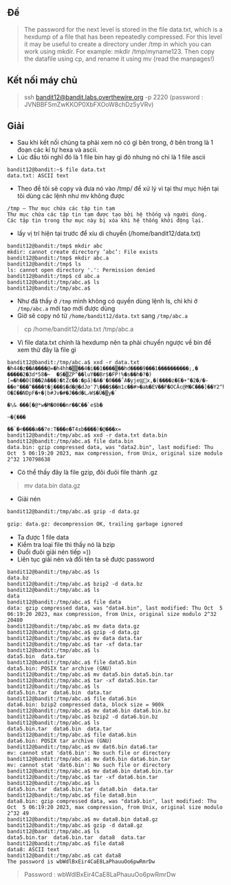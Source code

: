 ## Đề 
> The password for the next level is stored in the file data.txt, which is a hexdump of a file that has been repeatedly compressed. For this level it may be useful to create a directory under /tmp in which you can work using mkdir. For example: mkdir /tmp/myname123. Then copy the datafile using cp, and rename it using mv (read the manpages!)
## Kết nối máy chủ 
> ssh bandit12@bandit.labs.overthewire.org -p 2220 (password : JVNBBFSmZwKKOP0XbFXOoW8chDz5yVRv)
## Giải 
- Sau khi kết nối chúng ta phải xem nó có gì bên trong, ở bên trong là 1 đoạn các kí tự hexa và ascii.
- Lúc đầu tôi nghĩ đó là 1 file bin hay gì đó nhưng nó chỉ là 1 file ascii 
```text
bandit12@bandit:~$ file data.txt
data.txt: ASCII text
```
- Theo đề tôi sẽ copy và đưa nó vào /tmp/ để xử lý vì tại thư mục hiện tại tôi dùng các lệnh như mv không được
```text
/tmp – Thư mục chứa các tập tin tạm
Thư mục chứa các tập tin tạm được tạo bởi hệ thống và người dùng.
Các tập tin trong thư mục này bị xóa khi hệ thống khởi động lại.
```
- lấy vị trí hiện tại trước để xíu di chuyển (/home/bandit12/data.txt)
```text
bandit12@bandit:/tmp$ mkdir abc
mkdir: cannot create directory ‘abc’: File exists
bandit12@bandit:/tmp$ mkdir abc.a
bandit12@bandit:/tmp$ ls
ls: cannot open directory '.': Permission denied
bandit12@bandit:/tmp$ cd abc.a
bandit12@bandit:/tmp/abc.a$ ls
bandit12@bandit:/tmp/abc.a$ 
```
- Như đã thấy ở `/tmp` mình không có quyền dùng lệnh ls, chỉ khi ở `/tmp/abc.a` mới tạo mới được dùng 
- Giờ sẽ copy nó từ `/home/bandit12/data.txt` sang `/tmp/abc.a`
> cp /home/bandit12/data.txt /tmp/abc.a
- Vì file data.txt chính là hexdump nên ta phải chuyển ngược về bin để xem thử đây là file gì 
```text
bandit12@bandit:/tmp/abc.a$ xxd -r data.txt
�h44�z��A����@=�h4hh�▒▒��4�i��1����▒��hd����9���1����������;,�
�����2�3d*58�~  �S�▒ZP^��luY��Br$�FP!%�s��h�?�)[=�h��O(B��2A���)�tZc��:�pã)�A�ˈ�0���΅A�yjeϢx,�(����z�E�+"�2�/�-��e"���^����t�j���$�d�@�dJơ'7\���$��m1c��#>�aԽ�EV��F�OCӐc@M�C���]��Y2^h8���D=��~      O�I��NDpF�+�|b#Jv�#�J��d�LފW$�Û�▒y�`
                                                                    �\& ���[�@*w�M�0θ��nr��C��`e$b�
                                                                                                   ~�{���
                                                                                                         ��`�<����a��?e:T���e�T4±b����)�@���x=
bandit12@bandit:/tmp/abc.a$ xxd -r data.txt data.bin                                                                                                                                          
bandit12@bandit:/tmp/abc.a$ file data.bin
data.bin: gzip compressed data, was "data2.bin", last modified: Thu Oct  5 06:19:20 2023, max compression, from Unix, original size modulo 2^32 170798638
```
- Có thể thấy đây là file gzip, đôi đuôi file thành .gz
>  mv data.bin data.gz
- Giải nén 
```txt
bandit12@bandit:/tmp/abc.a$ gzip -d data.gz

gzip: data.gz: decompression OK, trailing garbage ignored
```
- Ta được 1 file data
- Kiểm tra loại file thì thấy nó là bzip 
- Đuổi đuôi giải nén tiếp =))
- Liên tục giải nén và đổi tên ta sẽ được password
```text
bandit12@bandit:/tmp/abc.a$ ls
data.bz
bandit12@bandit:/tmp/abc.a$ bzip2 -d data.bz
bandit12@bandit:/tmp/abc.a$ ls
data
bandit12@bandit:/tmp/abc.a$ file data
data: gzip compressed data, was "data4.bin", last modified: Thu Oct  5 06:19:20 2023, max compression, from Unix, original size modulo 2^32 20480
bandit12@bandit:/tmp/abc.a$ mv data data.gz
bandit12@bandit:/tmp/abc.a$ gzip -d data.gz
bandit12@bandit:/tmp/abc.a$ mv data data.tar
bandit12@bandit:/tmp/abc.a$ tar -xf data.tar
bandit12@bandit:/tmp/abc.a$ ls
data5.bin  data.tar
bandit12@bandit:/tmp/abc.a$ file data5.bin
data5.bin: POSIX tar archive (GNU)
bandit12@bandit:/tmp/abc.a$ mv data5.bin data5.bin.tar
bandit12@bandit:/tmp/abc.a$ tar -xf data5.bin.tar
bandit12@bandit:/tmp/abc.a$ ls
data5.bin.tar  data6.bin  data.tar
bandit12@bandit:/tmp/abc.a$ file data6.bin
data6.bin: bzip2 compressed data, block size = 900k
bandit12@bandit:/tmp/abc.a$ mv data6.bin data6.bin.bz
bandit12@bandit:/tmp/abc.a$ bzip2 -d data6.bin.bz
bandit12@bandit:/tmp/abc.a$ ls
data5.bin.tar  data6.bin  data.tar
bandit12@bandit:/tmp/abc.a$ file data6.bin
data6.bin: POSIX tar archive (GNU)
bandit12@bandit:/tmp/abc.a$ mv dat6.bin data6.tar
mv: cannot stat 'dat6.bin': No such file or directory
bandit12@bandit:/tmp/abc.a$ mv dat6.bin data6.bin.tar
mv: cannot stat 'dat6.bin': No such file or directory
bandit12@bandit:/tmp/abc.a$ mv data6.bin data6.bin.tar
bandit12@bandit:/tmp/abc.a$ tar -xf data6.bin.tar
bandit12@bandit:/tmp/abc.a$ ls
data5.bin.tar  data6.bin.tar  data8.bin  data.tar
bandit12@bandit:/tmp/abc.a$ file data8.bin
data8.bin: gzip compressed data, was "data9.bin", last modified: Thu Oct  5 06:19:20 2023, max compression, from Unix, original size modulo 2^32 49
bandit12@bandit:/tmp/abc.a$ mv data8.bin data8.gz
bandit12@bandit:/tmp/abc.a$ gzip -d data8.gz
bandit12@bandit:/tmp/abc.a$ ls
data5.bin.tar  data6.bin.tar  data8  data.tar
bandit12@bandit:/tmp/abc.a$ file data8
data8: ASCII text
bandit12@bandit:/tmp/abc.a$ cat data8
The password is wbWdlBxEir4CaE8LaPhauuOo6pwRmrDw
```
> Password : wbWdlBxEir4CaE8LaPhauuOo6pwRmrDw